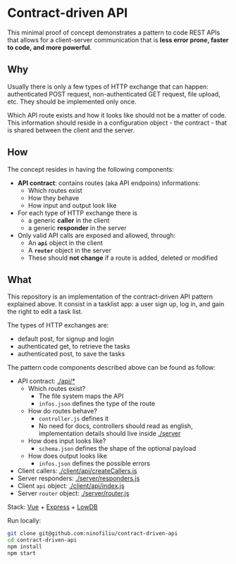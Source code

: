 # Contract-driven API

This minimal proof of concept demonstrates a pattern to code REST APIs that allows for a client-server communication that is **less error prone, faster to code, and more powerful**.

## Why

Usually there is only a few types of HTTP exchange that can happen: authenticated POST request, non-authenticated GET request, file upload, etc. They should be implemented only once.

Which API route exists and how it looks like should not be a matter of code. This information should reside in a configuration object - the contract - that is shared between the client and the server.

## How

The concept resides in having the following components:

- **API contract**: contains routes (aka API endpoins) informations:
  - Which routes exist
  - How they behave
  - How input and output look like
- For each type of HTTP exchange there is
  - a generic **caller** in the client
  - a generic **responder** in the server
- Only valid API calls are exposed and allowed, through:
  - An **`api`** object in the client
  - A **`router`** object in the server
  - These should **not change** if a route is added, deleted or modified

## What

This repository is an implementation of the contract-driven API pattern explained above. It consist in a tasklist app: a user sign up, log in, and gain the right to edit a task list.

The types of HTTP exchanges are:

- default post, for signup and login
- authenticated get, to retrieve the tasks
- authenticated post, to save the tasks

The pattern code components described above can be found as follow:

- API contract: [./api/*](./api)
  - Which routes exist?
    - The file system maps the API
    - `infos.json` defines the type of the route
  - How do routes behave?
    - `controller.js` defines it
    - No need for docs, controllers should read as english, implementation details should live inside [./server](./server)
  - How does input looks like?
    - `schema.json` defines the shape of the optional payload
  - How does output looks like
    - `infos.json` defines the possible errors
- Client callers: [./client/api/createCallers.js](./client/api/createCallers.js)
- Server responders: [./server/responders.js](./server/responders.js)
- Client `api` object: [./client/api/index.js](./client/api/index.js)
- Server `router` object: [./server/router.js](./server/router.js)

Stack: [Vue](https://vuejs.org/) + [Express](https://expressjs.com/) + [LowDB](https://github.com/typicode/lowdb)

Run locally:

```sh
git clone git@github.com:ninofiliu/contract-driven-api
cd contract-driven-api
npm install
npm start
```
